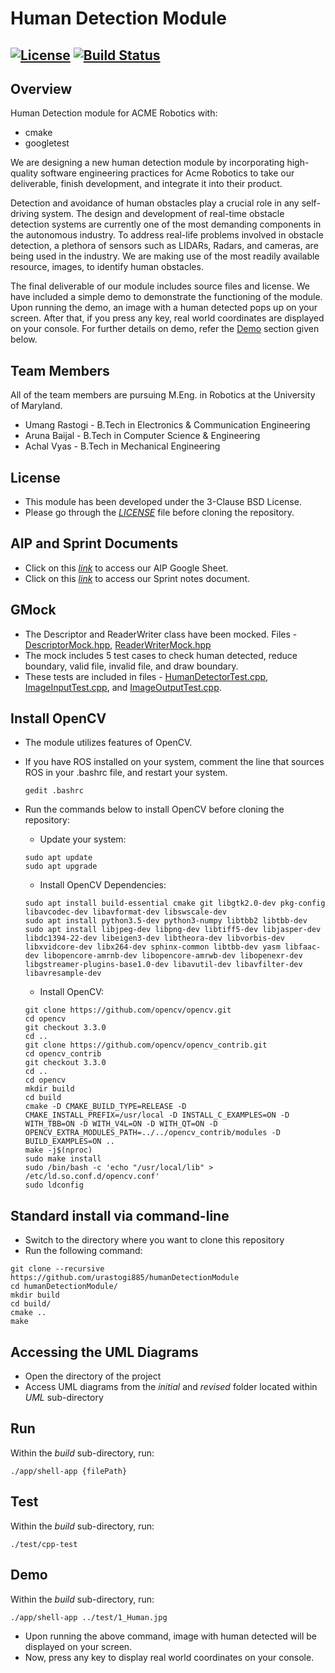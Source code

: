 # Human Detection Module
[![License](https://img.shields.io/badge/License-MIT-blue.svg)](https://github.com/urastogi885/humanDetectionModule/blob/master/LICENSE)
[![Build Status](https://travis-ci.org/urastogi885/humanDetectionModule.svg?branch=master)](https://travis-ci.org/urastogi885/humanDetectionModule)
---

## Overview

Human Detection module for ACME Robotics with:

- cmake
- googletest

We are designing a new human detection module by incorporating high-quality software engineering practices for Acme
Robotics to take our deliverable, finish development, and integrate it into their product.

Detection and avoidance of human obstacles play a crucial role in any self-driving system. The design and development of
real-time obstacle detection systems are currently one of the most demanding components in the autonomous industry.
To address real-life problems involved in obstacle detection, a plethora of sensors such as LIDARs, Radars, and cameras,
are being used in the industry. We are making use of the most readily available resource, images, to identify human 
obstacles.

The final deliverable of our module includes source files and license. We have included a simple demo to demonstrate the
functioning of the module. Upon running the demo, an image with a human detected pops up on your screen. After that, 
if you press any key, real world coordinates are displayed on your console. For further details on demo, refer the 
[Demo](https://github.com/urastogi885/humanDetectionModule#Demo) section given below.

## Team Members

All of the team members are pursuing M.Eng. in Robotics at the University of Maryland.

- Umang Rastogi - B.Tech in Electronics & Communication Engineering
- Aruna Baijal - B.Tech in Computer Science & Engineering
- Achal Vyas - B.Tech in Mechanical Engineering

## License

- This module has been developed under the 3-Clause BSD License.
- Please go through the [*LICENSE*](https://github.com/urastogi885/humanDetectionModule/blob/phase1/LICENSE)
file before cloning the repository.

## AIP and Sprint Documents

- Click on this [*link*](https://docs.google.com/spreadsheets/d/1oHHijKNsoFVp84mNC5g5sJ4BwJQwT6XpO5uRFw9AMzE/edit?usp=sharing)
to access our AIP Google Sheet.
- Click on this [*link*](https://docs.google.com/document/d/13PsjxV7XgBc0alKm0SCArrKI3s-3ExToed2AtDfnuaQ/edit?usp=sharing)
to access our Sprint notes document.

## GMock

- The Descriptor and ReaderWriter class have been mocked. Files - [DescriptorMock.hpp](https://github.com/urastogi885/humanDetectionModule/blob/master/test/DescriptorMock.hpp), [ReaderWriterMock.hpp](https://github.com/urastogi885/humanDetectionModule/blob/master/test/ReaderWriterMock.hpp)
- The mock includes 5 test cases to check human detected, reduce boundary, valid file, invalid file, and draw boundary.
- These tests are included in files - [HumanDetectorTest.cpp](https://github.com/urastogi885/humanDetectionModule/blob/master/test/HumanDetectorTest.cpp), [ImageInputTest.cpp](https://github.com/urastogi885/humanDetectionModule/blob/master/test/ImageInputTest.cpp), and [ImageOutputTest.cpp](https://github.com/urastogi885/humanDetectionModule/blob/master/test/ImageOutputTest.cpp).

## Install OpenCV

- The module utilizes features of OpenCV.
- If you have ROS installed on your system, comment the line that sources ROS in your .bashrc file, and restart your system.
    ```shell script
    gedit .bashrc
    ```

- Run the commands below to install OpenCV before cloning the repository:
    - Update your system:
    ```shell script
    sudo apt update
    sudo apt upgrade
    ```
  
    - Install OpenCV Dependencies:  
    ```shell script
    sudo apt install build-essential cmake git libgtk2.0-dev pkg-config libavcodec-dev libavformat-dev libswscale-dev
    sudo apt install python3.5-dev python3-numpy libtbb2 libtbb-dev
    sudo apt install libjpeg-dev libpng-dev libtiff5-dev libjasper-dev libdc1394-22-dev libeigen3-dev libtheora-dev libvorbis-dev libxvidcore-dev libx264-dev sphinx-common libtbb-dev yasm libfaac-dev libopencore-amrnb-dev libopencore-amrwb-dev libopenexr-dev libgstreamer-plugins-base1.0-dev libavutil-dev libavfilter-dev libavresample-dev
    ```
  
    - Install OpenCV:
    ```shell script
    git clone https://github.com/opencv/opencv.git
    cd opencv 
    git checkout 3.3.0 
    cd ..
    git clone https://github.com/opencv/opencv_contrib.git
    cd opencv_contrib
    git checkout 3.3.0
    cd ..
    cd opencv
    mkdir build
    cd build
    cmake -D CMAKE_BUILD_TYPE=RELEASE -D CMAKE_INSTALL_PREFIX=/usr/local -D INSTALL_C_EXAMPLES=ON -D WITH_TBB=ON -D WITH_V4L=ON -D WITH_QT=ON -D OPENCV_EXTRA_MODULES_PATH=../../opencv_contrib/modules -D BUILD_EXAMPLES=ON ..
    make -j$(nproc)
    sudo make install
    sudo /bin/bash -c 'echo "/usr/local/lib" > /etc/ld.so.conf.d/opencv.conf'
    sudo ldconfig
    ```
    
## Standard install via command-line

- Switch to the directory where you want to clone this repository
- Run the following command:
```shell script
git clone --recursive https://github.com/urastogi885/humanDetectionModule
cd humanDetectionModule/
mkdir build
cd build/
cmake ..
make
```

## Accessing the UML Diagrams

- Open the directory of the project
- Access UML diagrams from the *initial* and *revised* folder located within *UML* sub-directory

## Run

Within the *build* sub-directory, run:
```shell script
./app/shell-app {filePath}
```

## Test

Within the *build* sub-directory, run:
```shell script
./test/cpp-test
```

## Demo

Within the *build* sub-directory, run:
```shell script
./app/shell-app ../test/1_Human.jpg
```

- Upon running the above command, image with human detected will be displayed on your screen.
- Now, press any key to display real world coordinates on your console.
